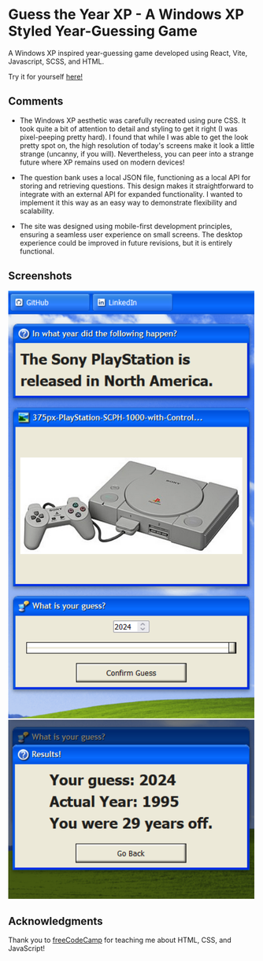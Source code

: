 # Guess the Year XP - A Windows XP Styled Year-Guessing Game

A Windows XP inspired year-guessing game developed using React, Vite, Javascript, SCSS, and HTML.

Try it for yourself [here!](https://github.com/weakbox/guess-the-year-game)

## Comments

- The Windows XP aesthetic was carefully recreated using pure CSS. It took quite a bit of attention to detail and styling to get it right (I was pixel-peeping pretty hard). I found that while I was able to get the look pretty spot on, the high resolution of today's screens make it look a little strange (uncanny, if you will). Nevertheless, you can peer into a strange future where XP remains used on modern devices!

- The question bank uses a local JSON file, functioning as a local API for storing and retrieving questions. This design makes it straightforward to integrate with an external API for expanded functionality. I wanted to implement it this way as an easy way to demonstrate flexibility and scalability.

- The site was designed using mobile-first development principles, ensuring a seamless user experience on small screens. The desktop experience could be improved in future revisions, but it is entirely functional.

## Screenshots

<img src="images\interface.png" width="500">
<img src="images\guess.png" width="500">

## Acknowledgments

Thank you to [freeCodeCamp](https://www.freecodecamp.org) for teaching me about HTML, CSS, and JavaScript!